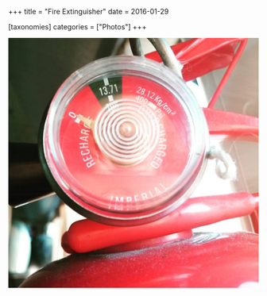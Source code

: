 +++
title = "Fire Extinguisher"
date = 2016-01-29

[taxonomies]
categories = ["Photos"]
+++

![Fire Extinguisher](fire-extinguisher.jpeg)
